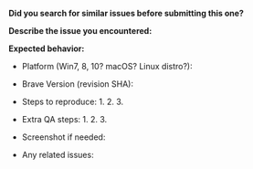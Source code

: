 **Did you search for similar issues before submitting this one?**

**Describe the issue you encountered:**

**Expected behavior:**

- Platform (Win7, 8, 10? macOS? Linux distro?):

- Brave Version (revision SHA):

- Steps to reproduce:
    1.
    2.
    3.

- Extra QA steps:
    1.
    2.
    3.

- Screenshot if needed:

- Any related issues:
